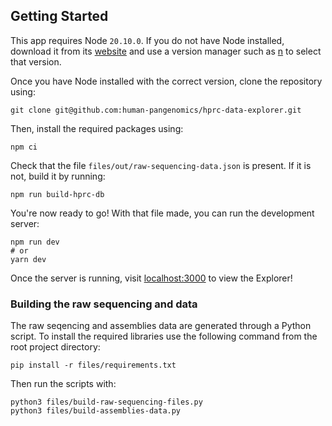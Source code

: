 ## Getting Started

This app requires Node `20.10.0`. If you do not have Node installed, download it from its
[website](https://nodejs.org/en/download/package-manager) and use a version manager such as
[n](https://www.npmjs.com/package/n/v/5.0.1) to select that version.

Once you have Node installed with the correct version, clone the repository using:
```shell
git clone git@github.com:human-pangenomics/hprc-data-explorer.git
```

Then, install the required packages using:
```shell
npm ci
```

Check that the file `files/out/raw-sequencing-data.json` is present.
If it is not, build it by running:

```shell
npm run build-hprc-db
```

You're now ready to go! With that file made, you can run the development server:

```shell
npm run dev
# or
yarn dev
```

Once the server is running, visit [localhost:3000](localhost:3000) to view the Explorer!

### Building the raw sequencing and data
The raw seqencing and assemblies data are generated through a Python script. To install the required libraries
use the following command from the root project directory:
```shell
pip install -r files/requirements.txt
```
Then run the scripts with:
```shell
python3 files/build-raw-sequencing-files.py
python3 files/build-assemblies-data.py
```
